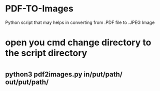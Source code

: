 # PDF-TO-Images
Python script that may helps in converting from .PDF file to .JPEG Image

# open you cmd change directory to the script directory
# 
## python3 pdf2images.py in/put/path/ out/put/path/
